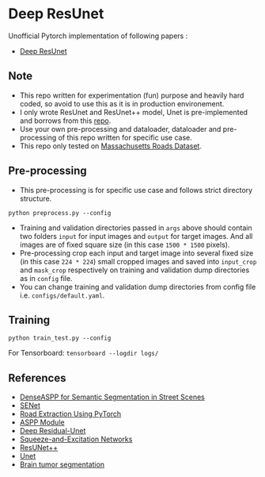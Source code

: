 # Deep ResUnet 
Unofficial Pytorch implementation of following papers :
* [Deep ResUnet](https://arxiv.org/pdf/1711.10684.pdf)


## Note
* This repo written for experimentation (fun) purpose and heavily hard coded, so avoid to use this as it is in production environement.
* I only wrote ResUnet and ResUnet++ model, Unet is pre-implemented and borrows from this [repo](https://github.com/jeffwen/road_building_extraction).
* Use your own pre-processing and dataloader, dataloader and pre-processing of this repo written for specific use case.
* This repo only tested on [Massachusetts Roads Dataset](https://www.cs.toronto.edu/~vmnih/data/).

## Pre-processing
* This pre-processing is for specific use case and follows strict directory structure.
````buildoutcfg
python preprocess.py --config 
````
* Training and validation directories passed in `args` above should contain two folders `input` for input images and `output` for target images. And all images are of fixed square size (in this case `1500 * 1500` pixels).
* Pre-processing crop each input and target image into several fixed size (in this case `224 * 224`) small cropped images and saved into `input_crop` and `mask_crop` respectively on training and validation dump directories as in `config` file.
* You can change training and validation dump directories from config file i.e. `configs/default.yaml`.
## Training
```buildoutcfg
python train_test.py --config
```
For Tensorboard:
``tensorboard --logdir logs/
``
## References
- [DenseASPP for Semantic Segmentation in Street Scenes](https://github.com/DeepMotionAIResearch/DenseASPP)
- [SENet](https://github.com/moskomule/senet.pytorch)
- [Road Extraction Using PyTorch](https://github.com/jeffwen/road_building_extraction)
- [ASPP Module](https://medium.com/@aidanaden/deeplabv3-pytorch-code-explained-line-by-line-sort-of-19e729bb2af6)
- [Deep Residual-Unet](https://arxiv.org/pdf/1711.10684.pdf)
- [Squeeze-and-Excitation Networks](https://arxiv.org/pdf/1709.01507.pdf)
- [ResUNet++](https://arxiv.org/pdf/1911.07067.pdf)
- [Unet](https://arxiv.org/pdf/1505.04597.pdf)
- [Brain tumor segmentation](https://github.com/galprz/brain-tumor-segmentation)